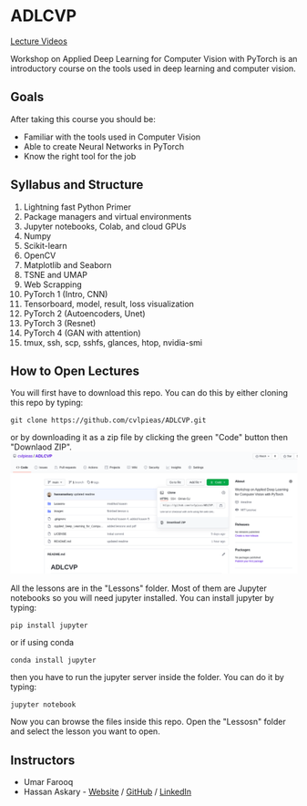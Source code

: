 # ADLCVP

[Lecture Videos](https://tinyurl.com/cvlpieas)

Workshop on Applied Deep Learning for Computer Vision with PyTorch is an introductory course on the tools used in deep learning and computer vision.

## Goals

After taking this course you should be:

- Familiar with the tools used in Computer Vision
- Able to create Neural Networks in PyTorch
- Know the right tool for the job

## Syllabus and Structure

1. Lightning fast Python Primer
2. Package managers and virtual environments
3. Jupyter notebooks, Colab, and cloud GPUs
4. Numpy
5. Scikit-learn
6. OpenCV
7. Matplotlib and Seaborn
8. TSNE and UMAP
9. Web Scrapping
10. PyTorch 1 (Intro, CNN)
11. Tensorboard, model, result, loss visualization
12. PyTorch 2 (Autoencoders, Unet)
13. PyTorch 3 (Resnet)
14. PyTorch 4 (GAN with attention)
15. tmux, ssh, scp, sshfs, glances, htop, nvidia-smi

## How to Open Lectures

You will first have to download this repo. You can do this by either cloning this repo by typing:
```
git clone https://github.com/cvlpieas/ADLCVP.git
```
or by downloading it as a zip file by clicking the green "Code" button then "Downlaod ZIP".
![ZIP download of repo](images/zip-download.png)

All the lessons are in the "Lessons" folder. Most of them are Jupyter notebooks so you will need jupyter installed. You can install jupyter by typing:
```
pip install jupyter
```
or if using conda
```
conda install jupyter
```
then you have to run the jupyter server inside the folder. You can do it by typing:
```
jupyter notebook
```
Now you can browse the files inside this repo. Open the "Lessosn" folder and select the lesson you want to open.

## Instructors

- Umar Farooq
- Hassan Askary - [Website](https://hassanaskary.com) / [GitHub](https://github.com/hassanaskary) / [LinkedIn](https://linkedin.com/in/hassanaskary)
